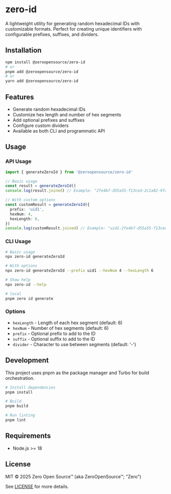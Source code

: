 # zero-id

A lightweight utility for generating random hexadecimal IDs with customizable formats. Perfect for creating unique identifiers with configurable prefixes, suffixes, and dividers.

## Installation

```bash
npm install @zeroopensource/zero-id
# or
pnpm add @zeroopensource/zero-id
# or
yarn add @zeroopensource/zero-id
```

## Features

- Generate random hexadecimal IDs
- Customize hex length and number of hex segments
- Add optional prefixes and suffixes
- Configure custom dividers
- Available as both CLI and programmatic API

## Usage

### API Usage

```typescript
import { generateZeroId } from '@zeroopensource/zero-id'

// Basic usage
const result = generateZeroId()
console.log(result.joined) // Example: "2fe4b7-d55a55-f13ced-2c1a82-9fa3d5-50ea96"

// With custom options
const customResult = generateZeroId({
  prefix: 'uid1',
  hexNum: 4,
  hexLength: 6,
})
console.log(customResult.joined) // Example: "uid1-2fe4b7-d55a55-f13ced-2c1a82"
```

### CLI Usage

```bash
# Basic usage
npx zero-id generateZeroId

# With options
npx zero-id generateZeroId --prefix uid1 --hexNum 4 --hexLength 6

# Show help
npx zero-id --help

# local
pnpm zero id generate

```

### Options

- `hexLength` - Length of each hex segment (default: 6)
- `hexNum` - Number of hex segments (default: 6)
- `prefix` - Optional prefix to add to the ID
- `suffix` - Optional suffix to add to the ID
- `divider` - Character to use between segments (default: '-')

## Development

This project uses pnpm as the package manager and Turbo for build orchestration.

```bash
# Install dependencies
pnpm install

# Build
pnpm build

# Run linting
pnpm lint
```

## Requirements

- Node.js >= 18

## License

MIT © 2025 Zero Open Source™ (aka ZeroOpenSource™; "Zero")

See [LICENSE](LICENSE) for more details.
